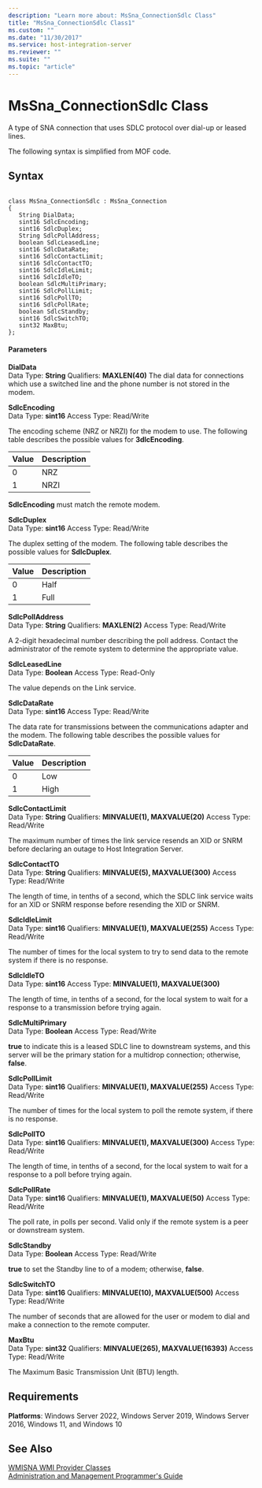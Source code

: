 ```yaml
---
description: "Learn more about: MsSna_ConnectionSdlc Class"
title: "MsSna_ConnectionSdlc Class1"
ms.custom: ""
ms.date: "11/30/2017"
ms.service: host-integration-server
ms.reviewer: ""
ms.suite: ""
ms.topic: "article"
---
```

# MsSna_ConnectionSdlc Class
A type of SNA connection that uses SDLC protocol over dial-up or leased lines.  
  
 The following syntax is simplified from MOF code.  
  
## Syntax  
  
```  
  
class MsSna_ConnectionSdlc : MsSna_Connection  
{  
   String DialData;  
   sint16 SdlcEncoding;  
   sint16 SdlcDuplex;  
   String SdlcPollAddress;  
   boolean SdlcLeasedLine;     
   sint16 SdlcDataRate;  
   sint16 SdlcContactLimit;  
   sint16 SdlcContactTO;  
   sint16 SdlcIdleLimit;  
   sint16 SdlcIdleTO;  
   boolean SdlcMultiPrimary;  
   sint16 SdlcPollLimit;  
   sint16 SdlcPollTO;  
   sint16 SdlcPollRate;  
   boolean SdlcStandby;  
   sint16 SdlcSwitchTO;  
   sint32 MaxBtu;  
};  
```  
  
#### Parameters  
 **DialData**  
 Data Type: **String** Qualifiers: **MAXLEN(40)** The dial data for connections which use a switched line and the phone number is not stored in the modem.  
  
 **SdlcEncoding**  
 Data Type: **sint16** Access Type: Read/Write  
  
 The encoding scheme (NRZ or NRZI) for the modem to use. The following table describes the possible values for **3dlcEncoding**.  
  
|Value|Description|  
|-----------|-----------------|  
|0|NRZ|  
|1|NRZI|  
  
 **SdlcEncoding** must match the remote modem.  
  
 **SdlcDuplex**  
 Data Type: **sint16** Access Type: Read/Write  
  
 The duplex setting of the modem. The following table describes the possible values for **SdlcDuplex**.  
  
|Value|Description|  
|-----------|-----------------|  
|0|Half|  
|1|Full|  
  
 **SdlcPollAddress**  
 Data Type: **String** Qualifiers: **MAXLEN(2)** Access Type: Read/Write  
  
 A 2-digit hexadecimal number describing the poll address. Contact the administrator of the remote system to determine the appropriate value.  
  
 **SdlcLeasedLine**  
 Data Type: **Boolean** Access Type: Read-Only  
  
 The value depends on the Link service.  
  
 **SdlcDataRate**  
 Data Type: **sint16** Access Type: Read/Write  
  
 The data rate for transmissions between the communications adapter and the modem. The following table describes the possible values for **SdlcDataRate**.  
  
|Value|Description|  
|-----------|-----------------|  
|0|Low|  
|1|High|  
  
 **SdlcContactLimit**  
 Data Type: **String** Qualifiers: **MINVALUE(1), MAXVALUE(20)** Access Type: Read/Write  
  
 The maximum number of times the link service resends an XID or SNRM before declaring an outage to Host Integration Server.  
  
 **SdlcContactTO**  
 Data Type: **String** Qualifiers: **MINVALUE(5), MAXVALUE(300)** Access Type: Read/Write  
  
 The length of time, in tenths of a second, which the SDLC link service waits for an XID or SNRM response before resending the XID or SNRM.  
  
 **SdlcIdleLimit**  
 Data Type: **sint16** Qualifiers: **MINVALUE(1), MAXVALUE(255)** Access Type: Read/Write  
  
 The number of times for the local system to try to send data to the remote system if there is no response.  
  
 **SdlcIdleTO**  
 Data Type: **sint16** Access Type: **MINVALUE(1), MAXVALUE(300)**  
  
 The length of time, in tenths of a second, for the local system to wait for a response to a transmission before trying again.  
  
 **SdlcMultiPrimary**  
 Data Type: **Boolean** Access Type: Read/Write  
  
 **true** to indicate this is a leased SDLC line to downstream systems, and this server will be the primary station for a multidrop connection; otherwise, **false**.  
  
 **SdlcPollLimit**  
 Data Type: **sint16** Qualifiers: **MINVALUE(1), MAXVALUE(255)** Access Type: Read/Write  
  
 The number of times for the local system to poll the remote system, if there is no response.  
  
 **SdlcPollTO**  
 Data Type: **sint16** Qualifiers: **MINVALUE(1), MAXVALUE(300)** Access Type: Read/Write  
  
 The length of time, in tenths of a second, for the local system to wait for a response to a poll before trying again.  
  
 **SdlcPollRate**  
 Data Type: **sint16** Qualifiers: **MINVALUE(1), MAXVALUE(50)** Access Type: Read/Write  
  
 The poll rate, in polls per second. Valid only if the remote system is a peer or downstream system.  
  
 **SdlcStandby**  
 Data Type: **Boolean** Access Type: Read/Write  
  
 **true** to set the Standby line to of a modem; otherwise, **false**.  
  
 **SdlcSwitchTO**  
 Data Type: **sint16** Qualifiers: **MINVALUE(10), MAXVALUE(500)** Access Type: Read/Write  
  
 The number of seconds that are allowed for the user or modem to dial and make a connection to the remote computer.  
  
 **MaxBtu**  
 Data Type: **sint32** Qualifiers: **MINVALUE(265), MAXVALUE(16393)** Access Type: Read/Write  
  
 The Maximum Basic Transmission Unit (BTU) length.  
  
## Requirements  
 **Platforms**: Windows Server 2022, Windows Server 2019, Windows Server 2016, Windows 11, and Windows 10  
  
## See Also  
 [WMISNA WMI Provider Classes](../core/wmisna-wmi-provider-classes2.md)   
 [Administration and Management Programmer's Guide](./administration-and-management-programmer-s-guide2.md)
